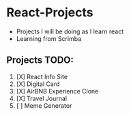 # React-Projects
- Projects I will be doing as I learn react
- Learning from Scrimba 

## Projects TODO:
1. [X] React Info Site
2. [X] Digital Card 
3. [X] AirBNB Experience Clone
4. [X] Travel Journal
5. [ ] Meme Generator
